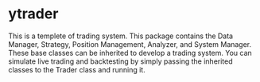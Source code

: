 # ytrader
This is a templete of trading system.
This package contains the Data Manager, Strategy, Position Management, Analyzer, and System Manager.
These base classes can be inherited to develop a trading system.
You can simulate live trading and backtesting by simply passing the inherited classes to the Trader class and running it.